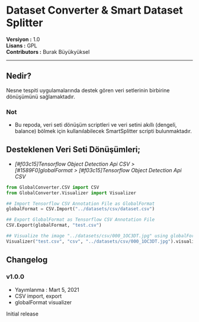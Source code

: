 # Dataset Converter & Smart Dataset Splitter

**Versiyon	:**  1.0 		<br />
**Lisans  	:**  GPL 		<br />
**Contributors  :**  Burak Büyükyüksel	<br />

<hr />

## Nedir?

Nesne tespiti uygulamalarında destek gören veri setlerinin birbirine dönüşümünü sağlamaktadır.

### Not
* 	Bu repoda, veri seti dönüşüm scriptleri ve veri setini akıllı (dengeli, balance) bölmek için kullanılabilecek SmartSplitter scripti bulunmaktadır.


## Desteklenen Veri Seti Dönüşümleri;
*	<i> [#f03c15]Tensorflow Object Detection Api CSV &gt; [#1589F0]globalFormat &gt; [#f03c15]Tensorflow Object Detection Api CSV </i>


```python
from GlobalConverter.CSV import CSV
from GlobalConverter.Visualizer import Visualizer

## Import Tensorflow CSV Annotation File as GlobalFormat
globalFormat = CSV.Import("../datasets/csv/dataset.csv")

## Export GlobalFormat as Tensorflow CSV Annotation File 
CSV.Export(globalFormat, "test.csv")

## Visualize the image "../datasets/csv/000_1OC3DT.jpg" using globalFormat
Visualizer("test.csv", "csv", "../datasets/csv/000_1OC3DT.jpg").visualize()
```



## Changelog

### v1.0.0
* Yayımlanma : Mart 5, 2021
* CSV import, export
* globalFormat visualizer

Initial release